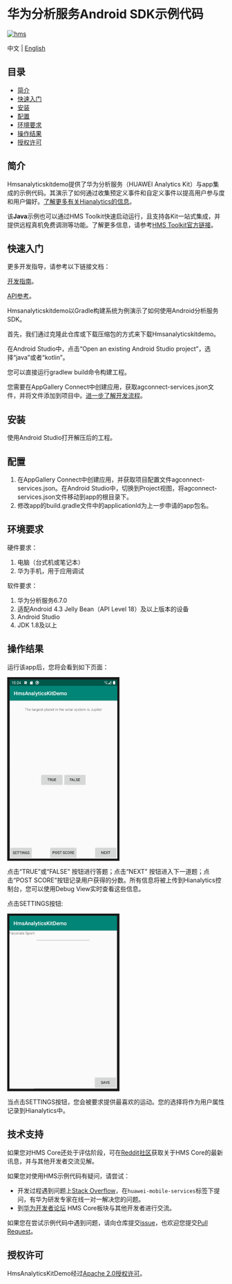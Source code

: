 # 华为分析服务Android SDK示例代码

[![hms](https://img.shields.io/badge/hms-analytics-brightgreen)](https://developer.huawei.com/consumer/en/doc/development/HMS-References/3021004) 

 中文 | [English](README.md)

## 目录

* [简介](#简介)
* [快速入门](#快速入门)
* [安装](#安装)
* [配置](#配置)
* [环境要求](#环境要求)
* [操作结果](#操作结果)
* [授权许可](#授权许可)


## 简介
Hmsanalyticskitdemo提供了华为分析服务（HUAWEI Analytics Kit）与app集成的示例代码。其演示了如何通过收集预定义事件和自定义事件以提高用户参与度和用户偏好。[了解更多有关Hianalytics的信息](https://developer.huawei.com/consumer/cn/doc/development/HMSCore-Guides/introduction-0000001050745149)。

该**Java**示例也可以通过HMS Toolkit快速启动运行，且支持各Kit一站式集成，并提供远程真机免费调测等功能。了解更多信息，请参考[HMS Toolkit官方链接](https://developer.huawei.com/consumer/cn/doc/development/Tools-Guides/getting-started-0000001077381096)。

## 快速入门

更多开发指导，请参考以下链接文档：

[开发指南](https://developer.huawei.com/consumer/cn/doc/development/HMSCore-Guides/android-dev-process-0000001050163813)。

[API参考](https://developer.huawei.com/consumer/cn/doc/development/HMSCore-References/android-api-analytics-overview-0000001051067140)。

Hmsanalyticskitdemo以Gradle构建系统为例演示了如何使用Android分析服务SDK。

首先，我们通过克隆此仓库或下载压缩包的方式来下载Hmsanalyticskitdemo。

在Android Studio中，点击“Open an existing Android Studio project”，选择“java”或者“kotlin”。

您可以直接运行gradlew build命令构建工程。

您需要在AppGallery Connect中创建应用，获取agconnect-services.json文件，并将文件添加到项目中。[进一步了解开发流程](https://developer.huawei.com/consumer/cn/doc/development/HMSCore-Guides/android-dev-process-0000001050163813)。


## 安装
使用Android Studio打开解压后的工程。

## 配置
1. 在AppGallery Connect中创建应用，并获取项目配置文件agconnect-services.json。在Android Studio中，切换到Project视图，将agconnect-services.json文件移动到app的根目录下。 
2. 修改app的build.gradle文件中的applicationId为上一步申请的app包名。

## 环境要求
硬件要求：
1. 电脑（台式机或笔记本）
2. 华为手机，用于应用调试
   

软件要求：
1. 华为分析服务6.7.0
2. 适配Android 4.3 Jelly Bean（API Level 18）及以上版本的设备
3. Android Studio 
4. JDK 1.8及以上

## 操作结果
运行该app后，您将会看到如下页面：

<img src="images/screen_0.PNG" width=250 div align=center border=5>

点击“TRUE”或“FALSE” 按钮进行答题；点击“NEXT” 按钮进入下一道题；点击“POST SCORE”按钮记录用户获得的分数。所有信息将被上传到Hianalytics控制台，您可以使用Debug View实时查看这些信息。

点击SETTINGS按钮:

<img src="images/screen_1.PNG" width=250 div align=center border=5>

当点击SETTINGS按钮，您会被要求提供最喜欢的运动。您的选择将作为用户属性记录到Hianalytics中。

## 技术支持
如果您对HMS Core还处于评估阶段，可在[Reddit社区](https://www.reddit.com/r/HuaweiDevelopers/)获取关于HMS Core的最新讯息，并与其他开发者交流见解。

如果您对使用HMS示例代码有疑问，请尝试：
- 开发过程遇到问题上[Stack Overflow](https://stackoverflow.com/questions/tagged/huawei-mobile-services?tab=Votes)，在`huawei-mobile-services`标签下提问，有华为研发专家在线一对一解决您的问题。
- 到[华为开发者论坛](https://developer.huawei.com/consumer/cn/forum/blockdisplay?fid=18) HMS Core板块与其他开发者进行交流。

如果您在尝试示例代码中遇到问题，请向仓库提交[issue](https://github.com/HMS-Core/hms-ananlytics-demo-android/issues)，也欢迎您提交[Pull Request](https://github.com/HMS-Core/hms-ananlytics-demo-android/pulls)。

## 授权许可
HmsAnalyticsKitDemo经过[Apache 2.0授权许可](http://www.apache.org/licenses/LICENSE-2.0)。

